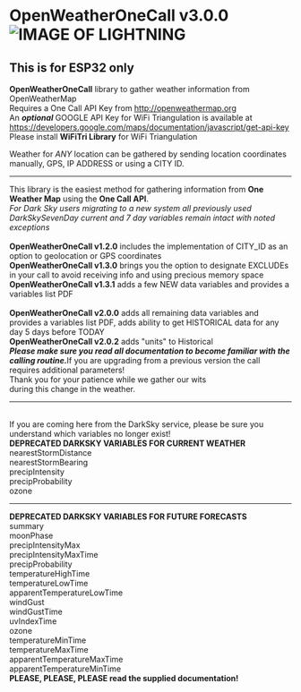 # OpenWeatherOneCall v3.0.0   ![IMAGE OF LIGHTNING](https://github.com/JHershey69/OpenWeatherOneCall/blob/Version-Upgrade/images/lightning.jpg)
## This is for ESP32 only 

**OpenWeatherOneCall** library to gather weather information from OpenWeatherMap
<br>Requires a One Call API Key from http://openweathermap.org<br>An _**optional**_ GOOGLE API Key for WiFi Triangulation is available at https://developers.google.com/maps/documentation/javascript/get-api-key
Please install **WiFiTri Library** for WiFi Triangulation

Weather for _ANY_ location can be gathered by sending location coordinates manually, GPS, IP ADDRESS or using a CITY ID.
<hr>
This library is the easiest method for gathering information from <strong>One Weather Map</strong> using the <strong>One Call API</strong>.<br><cite>For Dark Sky users migrating to a new system all previously used DarkSkySevenDay current and 7 day variables remain intact with noted exceptions</cite><br><br><strong>OpenWeatherOneCall v1.2.0</strong> includes the implementation of CITY_ID as an option to geolocation or GPS coordinates <br><strong>OpenWeatherOneCall v1.3.0</strong> brings you the option to designate EXCLUDEs in your call to avoid receiving info and using precious memory space <br><strong>OpenWeatherOneCall v1.3.1</strong> adds a few NEW data variables and provides a variables list PDF<br><br><strong>OpenWeatherOneCall v2.0.0</strong> adds all remaining data variables and provides a variables list PDF, adds ability to get HISTORICAL data for any day 5 days before TODAY<br><strong>OpenWeatherOneCall v2.0.2</strong> adds "units" to Historical<strong><cite><br>Please make sure you read all documentation to become familiar with the calling routine.</cite></strong>If you are upgrading from a previous version the call requires additional parameters!<br>Thank you for your patience while we gather our wits<br>during this change in the weather.<br><hr>

<br>If you are coming here from the DarkSky service, please be sure you understand which variables no longer exist!<br>
<strong>**DEPRECATED DARKSKY VARIABLES FOR CURRENT WEATHER**</strong><br>
nearestStormDistance<br>nearestStormBearing<br>precipIntensity<br>precipProbability<br>ozone<br><hr>
<strong>**DEPRECATED DARKSKY VARIABLES FOR FUTURE FORECASTS**</strong><br>
summary<br>moonPhase<br>precipIntensityMax<br>precipIntensityMaxTime<br>precipProbability<br>temperatureHighTime<br>temperatureLowTime<br>apparentTemperatureLowTime<br>windGust<br>windGustTime<br>uvIndexTime<br>ozone<br>temperatureMinTime<br>temperatureMaxTime<br>apparentTemperatureMaxTime<br>apparentTemperatureMinTime<br>
<strong>PLEASE, PLEASE, PLEASE read the supplied documentation!</strong>

